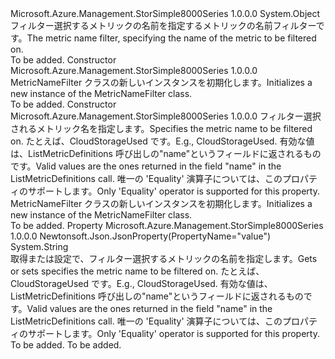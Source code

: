 <Type Name="MetricNameFilter" FullName="Microsoft.Azure.Management.StorSimple8000Series.Models.MetricNameFilter">
  <TypeSignature Language="C#" Value="public class MetricNameFilter" />
  <TypeSignature Language="ILAsm" Value=".class public auto ansi beforefieldinit MetricNameFilter extends System.Object" />
  <TypeSignature Language="DocId" Value="T:Microsoft.Azure.Management.StorSimple8000Series.Models.MetricNameFilter" />
  <TypeSignature Language="VB.NET" Value="Public Class MetricNameFilter" />
  <TypeSignature Language="F#" Value="type MetricNameFilter = class" />
  <AssemblyInfo>
    <AssemblyName>Microsoft.Azure.Management.StorSimple8000Series</AssemblyName>
    <AssemblyVersion>1.0.0.0</AssemblyVersion>
  </AssemblyInfo>
  <Base>
    <BaseTypeName>System.Object</BaseTypeName>
  </Base>
  <Interfaces />
  <Docs>
    <summary>
            <span data-ttu-id="aadde-101">フィルター選択するメトリックの名前を指定するメトリックの名前フィルターです。</span><span class="sxs-lookup"><span data-stu-id="aadde-101">The metric name filter, specifying the name of the metric to be filtered on.</span></span>
            </summary>
    <remarks>To be added.</remarks>
  </Docs>
  <Members>
    <Member MemberName=".ctor">
      <MemberSignature Language="C#" Value="public MetricNameFilter ();" />
      <MemberSignature Language="ILAsm" Value=".method public hidebysig specialname rtspecialname instance void .ctor() cil managed" />
      <MemberSignature Language="DocId" Value="M:Microsoft.Azure.Management.StorSimple8000Series.Models.MetricNameFilter.#ctor" />
      <MemberSignature Language="VB.NET" Value="Public Sub New ()" />
      <MemberType>Constructor</MemberType>
      <AssemblyInfo>
        <AssemblyName>Microsoft.Azure.Management.StorSimple8000Series</AssemblyName>
        <AssemblyVersion>1.0.0.0</AssemblyVersion>
      </AssemblyInfo>
      <Parameters />
      <Docs>
        <summary>
            <span data-ttu-id="aadde-102">MetricNameFilter クラスの新しいインスタンスを初期化します。</span><span class="sxs-lookup"><span data-stu-id="aadde-102">Initializes a new instance of the MetricNameFilter class.</span></span>
            </summary>
        <remarks>To be added.</remarks>
      </Docs>
    </Member>
    <Member MemberName=".ctor">
      <MemberSignature Language="C#" Value="public MetricNameFilter (string value = null);" />
      <MemberSignature Language="ILAsm" Value=".method public hidebysig specialname rtspecialname instance void .ctor(string value) cil managed" />
      <MemberSignature Language="DocId" Value="M:Microsoft.Azure.Management.StorSimple8000Series.Models.MetricNameFilter.#ctor(System.String)" />
      <MemberSignature Language="VB.NET" Value="Public Sub New (Optional value As String = null)" />
      <MemberSignature Language="F#" Value="new Microsoft.Azure.Management.StorSimple8000Series.Models.MetricNameFilter : string -&gt; Microsoft.Azure.Management.StorSimple8000Series.Models.MetricNameFilter" Usage="new Microsoft.Azure.Management.StorSimple8000Series.Models.MetricNameFilter value" />
      <MemberType>Constructor</MemberType>
      <AssemblyInfo>
        <AssemblyName>Microsoft.Azure.Management.StorSimple8000Series</AssemblyName>
        <AssemblyVersion>1.0.0.0</AssemblyVersion>
      </AssemblyInfo>
      <Parameters>
        <Parameter Name="value" Type="System.String" />
      </Parameters>
      <Docs>
        <param name="value"><span data-ttu-id="aadde-103">フィルター選択されるメトリック名を指定します。</span><span class="sxs-lookup"><span data-stu-id="aadde-103">Specifies the metric name to be filtered on.</span></span>
            <span data-ttu-id="aadde-104">たとえば、CloudStorageUsed です。</span><span class="sxs-lookup"><span data-stu-id="aadde-104">E.g., CloudStorageUsed.</span></span> <span data-ttu-id="aadde-105">有効な値は、ListMetricDefinitions 呼び出しの"name"というフィールドに返されるものです。</span><span class="sxs-lookup"><span data-stu-id="aadde-105">Valid values are the ones returned in the field "name" in the ListMetricDefinitions call.</span></span> <span data-ttu-id="aadde-106">唯一の 'Equality' 演算子については、このプロパティのサポートします。</span><span class="sxs-lookup"><span data-stu-id="aadde-106">Only 'Equality' operator is supported for this property.</span></span></param>
        <summary>
            <span data-ttu-id="aadde-107">MetricNameFilter クラスの新しいインスタンスを初期化します。</span><span class="sxs-lookup"><span data-stu-id="aadde-107">Initializes a new instance of the MetricNameFilter class.</span></span>
            </summary>
        <remarks>To be added.</remarks>
      </Docs>
    </Member>
    <Member MemberName="Value">
      <MemberSignature Language="C#" Value="public string Value { get; set; }" />
      <MemberSignature Language="ILAsm" Value=".property instance string Value" />
      <MemberSignature Language="DocId" Value="P:Microsoft.Azure.Management.StorSimple8000Series.Models.MetricNameFilter.Value" />
      <MemberSignature Language="VB.NET" Value="Public Property Value As String" />
      <MemberSignature Language="F#" Value="member this.Value : string with get, set" Usage="Microsoft.Azure.Management.StorSimple8000Series.Models.MetricNameFilter.Value" />
      <MemberType>Property</MemberType>
      <AssemblyInfo>
        <AssemblyName>Microsoft.Azure.Management.StorSimple8000Series</AssemblyName>
        <AssemblyVersion>1.0.0.0</AssemblyVersion>
      </AssemblyInfo>
      <Attributes>
        <Attribute>
          <AttributeName>Newtonsoft.Json.JsonProperty(PropertyName="value")</AttributeName>
        </Attribute>
      </Attributes>
      <ReturnValue>
        <ReturnType>System.String</ReturnType>
      </ReturnValue>
      <Docs>
        <summary>
            <span data-ttu-id="aadde-108">取得または設定で、フィルター選択するメトリックの名前を指定します。</span><span class="sxs-lookup"><span data-stu-id="aadde-108">Gets or sets specifies the metric name to be filtered on.</span></span> <span data-ttu-id="aadde-109">たとえば、CloudStorageUsed です。</span><span class="sxs-lookup"><span data-stu-id="aadde-109">E.g., CloudStorageUsed.</span></span> <span data-ttu-id="aadde-110">有効な値は、ListMetricDefinitions 呼び出しの"name"というフィールドに返されるものです。</span><span class="sxs-lookup"><span data-stu-id="aadde-110">Valid values are the ones returned in the field "name" in the ListMetricDefinitions call.</span></span> <span data-ttu-id="aadde-111">唯一の 'Equality' 演算子については、このプロパティのサポートします。</span><span class="sxs-lookup"><span data-stu-id="aadde-111">Only 'Equality' operator is supported for this property.</span></span>
            </summary>
        <value>To be added.</value>
        <remarks>To be added.</remarks>
      </Docs>
    </Member>
  </Members>
</Type>